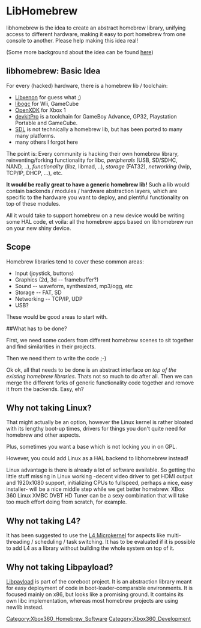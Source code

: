 # LibHomebrew

libhomebrew is the idea to create an abstract homebrew library, unifying
access to different hardware, making it easy to port homebrew from one
console to another. Please help making this idea real\!

(Some more background about the idea can be found
[here](http://op-co.de/blog/posts/libhomebrew/))

## libhomebrew: Basic Idea

For every (hacked) hardware, there is a homebrew lib / toolchain:

  - [Libxenon](LibXenon) for guess what ;)
  - [libogc](http://www.devkitpro.org/category/libogc/) for Wii,
    GameCube
  - [OpenXDK](https://sourceforge.net/projects/openxdk/) for Xbox 1
  - [devkitPro](http://www.devkitpro.org/) is a toolchain for GameBoy
    Advance, GP32, Playstation Portable and GameCube.
  - [SDL](http://www.libsdl.org/) is not technically a homebrew lib, but
    has been ported to many many platforms.
  - many others I forgot here

The point is: Every community is hacking their own homebrew library,
reinventing/forking functionality for libc, *peripherals* (USB, SD/SDHC,
NAND, ..), *functionality* (libz, libmad, ..), *storage* (FAT32),
*networking* (lwip, TCP/IP, DHCP, ...), etc.

**It would be really great to have a generic homebrew lib!** Such a lib
would contain backends / modules / hardware abstraction layers, which
are specific to the hardware you want to deploy, and plentiful
functionality on top of these modules.

All it would take to support homebrew on a new device would be writing
some HAL code, et voila: all the homebrew apps based on libhomebrew run
on your new shiny device.

## Scope

Homebrew libraries tend to cover these common areas:

  - Input (joystick, buttons)
  - Graphics (2d, 3d -- framebuffer?)
  - Sound -- waveform, synthesized, mp3/ogg, etc
  - Storage -- FAT, SD
  - Networking -- TCP/IP, UDP
  - USB?

These would be good areas to start with.

##What has to be done?

First, we need some coders from different homebrew scenes to sit
together and find similarities in their projects.

Then we need them to write the code ;-)

Ok ok, all that needs to be done is an abstract interface *on top of the
existing homebrew libraries*. Thats not so much to do after all. Then we
can merge the different forks of generic functionality code together and
remove it from the backends. Easy, eh?

## Why not taking Linux?

That might actually be an option, however the Linux kernel is rather
bloated with its lengthy boot-up times, drivers for things you don't
quite need for homebrew and other aspects.

Plus, sometimes you want a base which is not locking you in on GPL.

However, you could add Linux as a HAL backend to libhomebrew instead\!

Linux advantage is there is already a lot of software available. So
getting the little stuff missing in Linux working -decent video driver
to get HDMI output and 1920x1080 support, initializing CPUs to
fullspeed, perhaps a nice, easy installer- will be a nice middle step
while we get better homebrew. XBox 360 Linux XMBC DVBT HD Tuner can be a
sexy combination that will take too much effort doing from scratch, for
example.

## Why not taking L4?

It has been suggested to use the [L4 Microkernel](http://en.wikipedia.org/wiki/L4_microkernel_family)
for aspects like multi-threading / scheduling / task switching. It has to be
evaluated if it is possible to add L4 as a library without building the
whole system on top of it.

## Why not taking Libpayload?

[Libpayload](http://www.coreboot.org/Libpayload) is part of the coreboot
project. It is an abstraction library meant for easy deployment of code
in boot-loader-comparable environments. It is focused mainly on x86, but
looks like a promising ground. It contains its own libc implementation,
whereas most homebrew projects are using newlib
instead.

[Category:Xbox360_Homebrew_Software](../Category_Xbox360_Homebrew_Software)
[Category:Xbox360_Development](../Category_Xbox360_Development)